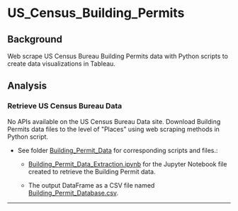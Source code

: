 # US_Census_Building_Permits

## Background
Web scrape US Census Bureau Building Permits data with Python scripts to create data visualizations in Tableau.

## Analysis

### Retrieve US Census Bureau Data
No APIs available on the US Census Bureau Data site. Download Building Permits data files to the level of "Places" using web scraping methods in Python script. 

* See folder [Building_Permit_Data]() for corresponding scripts and files.: 

    * [Building_Permit_Data_Extraction.ipynb]() for the Jupyter Notebook file created to retrieve the Building Permit data.

    * The output DataFrame as a CSV file named [Building_Permit_Database.csv]().




---

